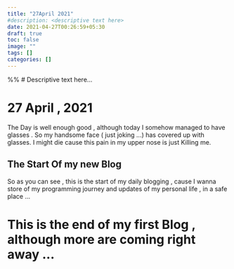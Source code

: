 ```yaml
---
title: "27April 2021"
#description: <descriptive text here>
date: 2021-04-27T00:26:59+05:30
draft: true
toc: false
image: ""
tags: []
categories: []
---
```


%% # Descriptive text here...
<!--more-->

# 27 April ,  2021

The Day is well enough good , although today I somehow managed to have glasses . So my handsome face ( just joking ...) has covered up with glasses. I might die cause this pain in my upper nose is just Killing me. 

## The Start Of my new Blog

So as you can see , this is the start of my daily blogging , cause I wanna store of my programming journey and updates of my personal life , in a safe place ...

# This is the end of my first Blog , although more are coming right away ...
